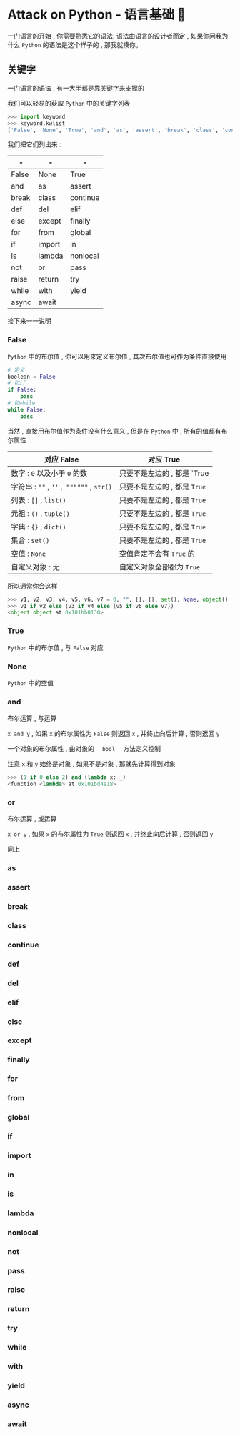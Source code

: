 # Attack on Python - 语言基础 🐍

一门语言的开始 , 你需要熟悉它的语法; 语法由语言的设计者而定 , 如果你问我为什么 `Python` 的语法是这个样子的 , 那我就揍你。


<extoc></extoc>

## 关键字

一门语言的语法 , 有一大半都是靠关键字来支撑的

我们可以轻易的获取 `Python` 中的关键字列表 

```python
>>> import keyword
>>> keyword.kwlist
['False', 'None', 'True', 'and', 'as', 'assert', 'break', 'class', 'continue', 'def', 'del', 'elif', 'else', 'except', 'finally', 'for', 'from', 'global', 'if', 'import', 'in', 'is', 'lambda', 'nonlocal', 'not', 'or', 'pass', 'raise', 'return', 'try', 'while', 'with', 'yield']
```

我们把它们列出来 :

| -     | -      | -        |
| ----- | ------ | -------- |
| False | None   | True     |
| and   | as     | assert   |
| break | class  | continue |
| def   | del    | elif     |
| else  | except | finally  |
| for   | from   | global   |
| if    | import | in       |
| is    | lambda | nonlocal |
| not   | or     | pass     |
| raise | return | try      |
| while | with   | yield    |
| async | await  |          |

接下来一一说明

### False

`Python` 中的布尔值 , 你可以用来定义布尔值 , 其次布尔值也可作为条件直接使用

```python
# 定义
boolean = False
# 和if
if False:
    pass
# 和while
while False:
    pass
```

当然 , 直接用布尔值作为条件没有什么意义 , 但是在 `Python` 中 , 所有的值都有布尔属性

| 对应 False                                | 对应 True                    |
| ----------------------------------------- | ---------------------------- |
| 数字 : `0` 以及小于 `0` 的数              | 只要不是左边的 , 都是 `True  |
| 字符串 : `""` , `''` ,` """"""` , `str()` | 只要不是左边的 , 都是 `True` |
| 列表 : `[]` , `list()`                    | 只要不是左边的 , 都是 `True` |
| 元祖 : `()` , `tuple()`                   | 只要不是左边的 , 都是 `True` |
| 字典 : `{}` , `dict()`                    | 只要不是左边的 , 都是 `True` |
| 集合 : `set()`                            | 只要不是左边的 , 都是 `True` |
| 空值 : `None`                             | 空值肯定不会有 `True` 的     |
| 自定义对象 : 无                           | 自定义对象全部都为 `True`    |

所以通常你会这样

```python
>>> v1, v2, v3, v4, v5, v6, v7 = 0, "", [], {}, set(), None, object()
>>> v1 if v2 else (v3 if v4 else (v5 if v6 else v7))
<object object at 0x101bb0130>
```

### True

`Python` 中的布尔值 , 与 `False` 对应

### None

`Python` 中的空值

### and

布尔运算 , 与运算

`x and y` , 如果 `x` 的布尔属性为 `False` 则返回 `x` , 并终止向后计算 , 否则返回 `y`

一个对象的布尔属性 , 由对象的 `__bool__` 方法定义控制

注意 `x` 和 `y` 始终是对象 , 如果不是对象 , 那就先计算得到对象

```python
>>> (1 if 0 else 2) and (lambda x: _)
<function <lambda> at 0x101bd4e18>
```

### or

布尔运算 , 或运算

`x or y` , 如果 `x` 的布尔属性为 `True` 则返回 `x` , 并终止向后计算 , 否则返回 `y`

同上

### as

### assert

### break

### class

### continue

### def

### del

### elif

### else

### except

### finally

### for

### from

### global

### if

### import

### in

### is

### lambda

### nonlocal

### not

### pass

### raise

### return

### try

### while

### with

### yield

### async

### await




